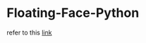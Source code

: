 # Floating-Face-Python

refer to this [link](https://zigpot.wordpress.com/2021/09/23/hello-and-making-floating-face-effect/)

